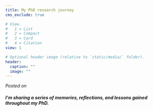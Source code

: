 ```yaml
---
title: My PhD research journey
cms_exclude: true

# View.
#   1 = List
#   2 = Compact
#   3 = Card
#   4 = Citation
view: 1

# Optional header image (relative to `static/media/` folder).
header:
  caption: ""
  image: ""
---
```


<body>
<p> <em> Posted on</em> </p>
</body>

##### I'm sharing a series of memories, reflections, and lessons gained throughout my PhD.
